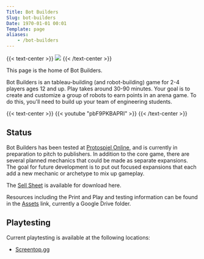 ```yaml
---
Title: Bot Builders
Slug: bot-builders
Date: 1970-01-01 00:01
Template: page
aliases:
    - /bot-builders
---
```


{{< text-center >}}
<img src="logo.png" />
{{< /text-center >}}

This page is the home of Bot Builders.

Bot Builders is an tableau-building (and robot-building) game for 2-4 players ages 12 and up.
Play takes around 30-90 minutes.
Your goal is to create and customize a group of robots to earn points in an arena game.
To do this, you'll need to build up your team of engineering students.

{{< text-center >}}
{{< youtube "pbF9PKBAPRI" >}}
{{< /text-center >}}

## Status

Bot Builders has been tested at [Protospiel Online][], and is currently in preparation to pitch to publishers.
In addition to the core game, there are several planned mechanics that could be made as separate expansions.
The goal for future development is to put out focused expansions that each add a new mechanic or archetype to mix up gameplay.

The [Sell Sheet][] is available for download here.

Resources including the Print and Play and testing information can be found in the [Assets][] link, currently a Google Drive folder.

## Playtesting

Current playtesting is available at the following locations:

- [Screentop.gg](https://screentop.gg/@msoucy/bot-builders)


[Protospiel Online]: https://protospiel.online/
[Assets]: https://short.msoucy.me/botbuilders-assets
[Sell Sheet]: sell-sheet.pdf
